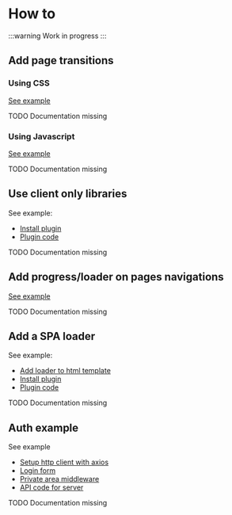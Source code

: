 # How to

:::warning
Work in progress
:::

## Add page transitions

### Using CSS

[See example](https://github.com/vueneue/examples/blob/master/src/views/About.vue)

TODO Documentation missing

### Using Javascript

[See example](https://github.com/vueneue/examples/blob/master/src/views/Anime.vue)

TODO Documentation missing

## Use client only libraries

See example:

- [Install plugin](https://github.com/vueneue/examples/blob/master/neue.config.js#L10)
- [Plugin code](https://github.com/vueneue/examples/blob/master/src/plugins/lazyLoad.js)

TODO Documentation missing

## Add progress/loader on pages navigations

[See example](https://github.com/vueneue/examples/blob/master/src/plugins/navLoader.js)

TODO Documentation missing

## Add a SPA loader

See example:

- [Add loader to html template](https://github.com/vueneue/examples/blob/master/src/index.html#L9-L12)
- [Install plugin](https://github.com/vueneue/examples/blob/master/src/plugins/spaLoader.js)
- [Plugin code](https://github.com/vueneue/examples/blob/master/src/plugins/spaLoader.js)

TODO Documentation missing

## Auth example

See example

- [Setup http client with axios](https://github.com/vueneue/examples/blob/master/src/plugins/httpClient.js)
- [Login form](https://github.com/vueneue/examples/blob/master/src/views/Login.vue)
- [Private area middleware](https://github.com/vueneue/examples/blob/master/src/middlewares/tokenOrRedirect.js)
- [API code for server](https://github.com/vueneue/examples/blob/master/api.js)

TODO Documentation missing
